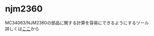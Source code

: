 # njm2360
MC34063/NJM2360の部品に関する計算を容易にできるようにするツール  
詳しくは[ここ](https://lambdastar314.github.io/njm2360/calc.html)から
